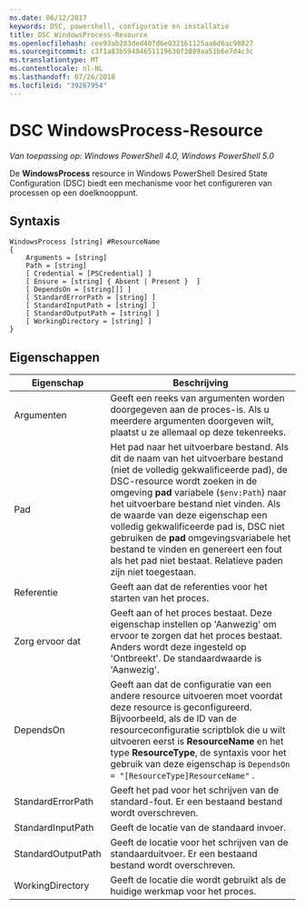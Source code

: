 ```yaml
---
ms.date: 06/12/2017
keywords: DSC, powershell, configuratie en installatie
title: DSC WindowsProcess-Resource
ms.openlocfilehash: cee93ab283ded407d6e032161125aa6d6ac98827
ms.sourcegitcommit: c3f1a83b59484651119630f3089aa51b6e7d4c3c
ms.translationtype: MT
ms.contentlocale: nl-NL
ms.lasthandoff: 07/26/2018
ms.locfileid: "39267954"
---
```

# <a name="dsc-windowsprocess-resource"></a>DSC WindowsProcess-Resource

_Van toepassing op: Windows PowerShell 4.0, Windows PowerShell 5.0_

De **WindowsProcess** resource in Windows PowerShell Desired State Configuration (DSC) biedt een mechanisme voor het configureren van processen op een doelknooppunt.

## <a name="syntax"></a>Syntaxis

```
WindowsProcess [string] #ResourceName
{
    Arguments = [string]
    Path = [string]
    [ Credential = [PSCredential] ]
    [ Ensure = [string] { Absent | Present }  ]
    [ DependsOn = [string[]] ]
    [ StandardErrorPath = [string] ]
    [ StandardInputPath = [string] ]
    [ StandardOutputPath = [string] ]
    [ WorkingDirectory = [string] ]
}
```

## <a name="properties"></a>Eigenschappen

| Eigenschap | Beschrijving |
| --- | --- |
| Argumenten| Geeft een reeks van argumenten worden doorgegeven aan de proces-is. Als u meerdere argumenten doorgeven wilt, plaatst u ze allemaal op deze tekenreeks.|
| Pad| Het pad naar het uitvoerbare bestand. Als dit de naam van het uitvoerbare bestand (niet de volledig gekwalificeerde pad), de DSC-resource wordt zoeken in de omgeving **pad** variabele (`$env:Path`) naar het uitvoerbare bestand niet vinden. Als de waarde van deze eigenschap een volledig gekwalificeerde pad is, DSC niet gebruiken de **pad** omgevingsvariabele het bestand te vinden en genereert een fout als het pad niet bestaat. Relatieve paden zijn niet toegestaan.|
| Referentie| Geeft aan dat de referenties voor het starten van het proces.|
| Zorg ervoor dat| Geeft aan of het proces bestaat. Deze eigenschap instellen op 'Aanwezig' om ervoor te zorgen dat het proces bestaat. Anders wordt deze ingesteld op 'Ontbreekt'. De standaardwaarde is 'Aanwezig'.|
| DependsOn | Geeft aan dat de configuratie van een andere resource uitvoeren moet voordat deze resource is geconfigureerd. Bijvoorbeeld, als de ID van de resourceconfiguratie scriptblok die u wilt uitvoeren eerst is **ResourceName** en het type **ResourceType**, de syntaxis voor het gebruik van deze eigenschap is `DependsOn = "[ResourceType]ResourceName"` .|
| StandardErrorPath| Geeft het pad voor het schrijven van de standard-fout. Er een bestaand bestand wordt overschreven.|
| StandardInputPath| Geeft de locatie van de standaard invoer.|
| StandardOutputPath| Geeft de locatie voor het schrijven van de standaarduitvoer. Er een bestaand bestand wordt overschreven.|
| WorkingDirectory| Geeft de locatie die wordt gebruikt als de huidige werkmap voor het proces.|